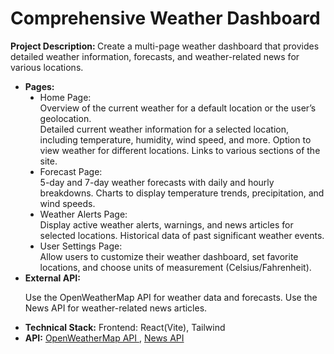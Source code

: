 # Comprehensive Weather Dashboard <br>

<b> Project Description: </b>
Create a multi-page weather dashboard that provides detailed weather information, forecasts, and weather-related news for various locations.
<ul>
  <li>
    <b>Pages:</b> <br>
    <ul type= "disc">
       <li>
      Home Page: <br>
Overview of the current weather for a default location or the user’s geolocation. <br>
Detailed current weather information for a selected location, including temperature, humidity, wind speed, and more.
Option to view weather for different locations.
Links to various sections of the site.
    </li>
   
  <li>
    Forecast Page: <br>
5-day and 7-day weather forecasts with daily and hourly breakdowns.
Charts to display temperature trends, precipitation, and wind speeds.
  </li>

  <li>
    Weather Alerts Page: <br>
Display active weather alerts, warnings, and news articles for selected locations.
Historical data of past significant weather events.
  </li>

  <li>
    User Settings Page: <br>
Allow users to customize their weather dashboard, set favorite locations, and choose units of measurement (Celsius/Fahrenheit).
  </li>



  </ul>
   
  </li>
  <li>
    <b>External API:</b>
    
Use the OpenWeatherMap API for weather data and forecasts.
Use the News API for weather-related news articles.
  </li>
  <li>
    <b>Technical Stack:</b>
Frontend: React(Vite), Tailwind
  </li>
  <li>
    <b>API:</b> <a href="https://openweathermap.org/"> OpenWeatherMap API </a> , <a href="https://newsapi.org/"> News API </a>
  </li>
<!--   <li>
    <b>Backend:</b> Node.js/Express (optional for user settings and data persistence)
  </li> -->
</ul>



